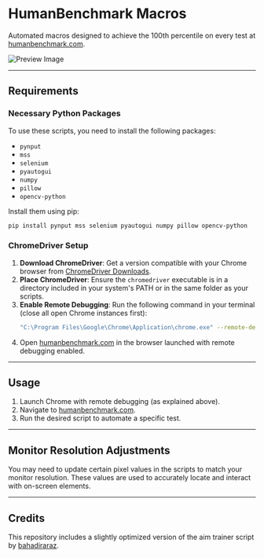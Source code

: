 # HumanBenchmark Macros

Automated macros designed to achieve the 100th percentile on every test at [humanbenchmark.com](https://humanbenchmark.com).

![Preview Image](https://github.com/user-attachments/assets/adf4eec9-f955-4cff-b8a5-84ca0203d866)

---

## Requirements

### Necessary Python Packages
To use these scripts, you need to install the following packages:
- `pynput`
- `mss`
- `selenium`
- `pyautogui`
- `numpy`
- `pillow`
- `opencv-python`

Install them using pip:

```bash
pip install pynput mss selenium pyautogui numpy pillow opencv-python
```

### ChromeDriver Setup
1. **Download ChromeDriver**: Get a version compatible with your Chrome browser from [ChromeDriver Downloads](https://developer.chrome.com/docs/chromedriver/downloads).
2. **Place ChromeDriver**: Ensure the `chromedriver` executable is in a directory included in your system's PATH or in the same folder as your scripts.
3. **Enable Remote Debugging**: Run the following command in your terminal (close all open Chrome instances first):
   ```bash
   "C:\Program Files\Google\Chrome\Application\chrome.exe" --remote-debugging-port=9222
4. Open [humanbenchmark.com](https://humanbenchmark.com) in the browser launched with remote debugging enabled.

---

## Usage

1. Launch Chrome with remote debugging (as explained above).
2. Navigate to [humanbenchmark.com](https://humanbenchmark.com).
3. Run the desired script to automate a specific test.

---

## Monitor Resolution Adjustments

You may need to update certain pixel values in the scripts to match your monitor resolution. These values are used to accurately locate and interact with on-screen elements.

---

## Credits

This repository includes a slightly optimized version of the aim trainer script by [bahadiraraz](https://github.com/bahadiraraz/humanbenchmark).

